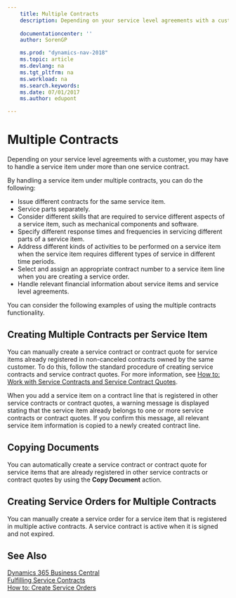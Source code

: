 ```yaml
---
    title: Multiple Contracts 
    description: Depending on your service level agreements with a customer, you may have to handle a service item under more than one service contract.
    
    documentationcenter: ''
    author: SorenGP

    ms.prod: "dynamics-nav-2018"
    ms.topic: article
    ms.devlang: na
    ms.tgt_pltfrm: na
    ms.workload: na
    ms.search.keywords:
    ms.date: 07/01/2017
    ms.author: edupont

---
```

# Multiple Contracts
Depending on your service level agreements with a customer, you may have to handle a service item under more than one service contract.  
  
By handling a service item under multiple contracts, you can do the following:  
  
* Issue different contracts for the same service item.  
* Service parts separately.  
* Consider different skills that are required to service different aspects of a service item, such as mechanical components and software.  
* Specify different response times and frequencies in servicing different parts of a service item.  
* Address different kinds of activities to be performed on a service item when the service item requires different types of service in different time periods.  
* Select and assign an appropriate contract number to a service item line when you are creating a service order.  
* Handle relevant financial information about service items and service level agreements.  
  
You can consider the following examples of using the multiple contracts functionality.  
  
## Creating Multiple Contracts per Service Item  
You can manually create a service contract or contract quote for service items already registered in non-canceled contracts owned by the same customer. To do this, follow the standard procedure of creating service contracts and service contract quotes. For more information, see [How to: Work with Service Contracts and Service Contract Quotes](service-how-to-create-service-contracts-and-service-contract-quotes.md).  
  
When you add a service item on a contract line that is registered in other service contracts or contract quotes, a warning message is displayed stating that the service item already belongs to one or more service contracts or contract quotes. If you confirm this message, all relevant service item information is copied to a newly created contract line.  
  
## Copying Documents  
You can automatically create a service contract or contract quote for service items that are already registered in other service contracts or contract quotes by using the **Copy Document** action.  
  
## Creating Service Orders for Multiple Contracts  
You can manually create a service order for a service item that is registered in multiple active contracts. A service contract is active when it is signed and not expired.  
  
## See Also
[Dynamics 365 Business Central](https://docs.microsoft.com/dynamics365/business-central/)  
[Fulfilling Service Contracts](service-fulfill-service-contracts.md)  
[How to: Create Service Orders](service-how-to-create-service-orders.md)  
